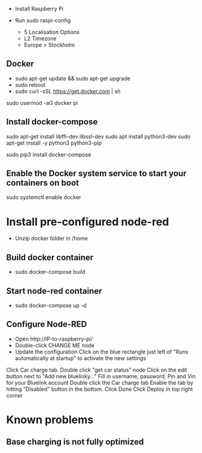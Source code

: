 

* Install Raspberry Pi

* Run sudo raspi-config
    *  5 Localisation Options
    *  L2 Timezone
    *  Europe > Stockholm

## Docker
* sudo apt-get update && sudo apt-get upgrade
* sudo reboot
* sudo curl -sSL https://get.docker.com | sh

sudo usermod -aG docker pi

## Install docker-compose
sudo apt-get install libffi-dev libssl-dev
sudo apt install python3-dev
sudo apt-get install -y python3 python3-pip

sudo pip3 install docker-compose

## Enable the Docker system service to start your containers on boot
sudo systemctl enable docker

# Install pre-configured node-red
* Unzip docker folder in /home

## Build docker container
* sudo docker-compose build

## Start node-red container
* sudo docker-compose up -d

## Configure Node-RED

* Open http://IP-to-raspberry-pi/
* Double-click CHANGE ME node
* Update the configuration
Click on the blue rectangle just left of "Runs automatically at startup" to activate the new settings

Click Car charge tab.
Double click "get car status" node
Click on the edit button next to "Add new bluelinky..."
Fill in username, password, Pin and Vin for your Bluelink account
Double click the Car charge tab
Enable the tab by hitting "Disabled" button in the bottom.
Click Done
Click Deploy in top right corner



# Known problems
## Base charging is not fully optimized
